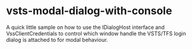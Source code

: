 # vsts-modal-dialog-with-console

A quick little sample on how to use the IDialogHost interface and VssClientCredentials to control which window handle the VSTS/TFS login dialog is attached to for modal behaviour.